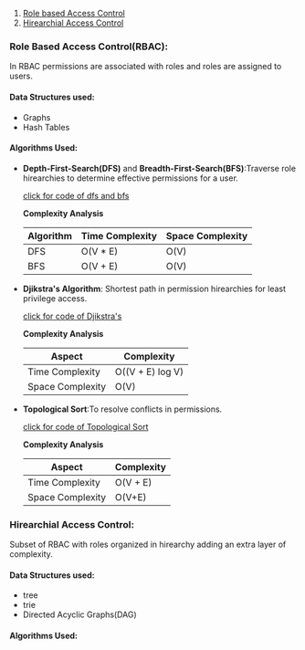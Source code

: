<ol>
<li><a href="#role-based-access-controlrbac">Role based Access Control</a></li>
<li><a href="#hirearchial-access-control">Hirearchial Access Control</a></li>
</ol>

### Role Based Access Control(RBAC):

In RBAC permissions are associated with roles and roles are assigned to users.

#### Data Structures used:

- Graphs
- Hash Tables

#### Algorithms Used:

- <b>Depth-First-Search(DFS)</b> and <b>Breadth-First-Search(BFS)</b>:Traverse role hirearchies to determine effective permissions for a user.

  [click for code of dfs and bfs](codes/Graph.c)

  <b>Complexity Analysis</b>

  | **Algorithm** | **Time Complexity** | **Space Complexity** |
  | ------------- | ------------------- | -------------------- |
  | DFS           | O(V \* E)           | O(V)                 |
  | BFS           | O(V + E)            | O(V)                 |

- <b>Djikstra's Algorithm</b>: Shortest path in permission hirearchies for least privilege access.

  [click for code of Djikstra's](code/djikstra.cpp)

  <b>Complexity Analysis</b>

  | **Aspect**       | **Complexity**   |
  | ---------------- | ---------------- |
  | Time Complexity  | O((V + E) log V) |
  | Space Complexity | O(V)             |

- <b>Topological Sort</b>:To resolve conflicts in permissions.

  [click for code of Topological Sort](code/topo.cpp)

  <b>Complexity Analysis</b>

  | **Aspect**       | **Complexity** |
  | ---------------- | -------------- |
  | Time Complexity  | O(V + E)       |
  | Space Complexity | O(V+E)         |

### Hirearchial Access Control:

Subset of RBAC with roles organized in hirearchy adding an extra layer of complexity.

#### Data Structures used:

- tree
- trie
- Directed Acyclic Graphs(DAG)

#### Algorithms Used:
